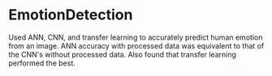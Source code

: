 # EmotionDetection
Used ANN, CNN, and transfer learning to accurately predict human emotion from an image. ANN accuracy with processed data was equivalent to that of the CNN's without processed data. Also found that transfer learning performed the best.
